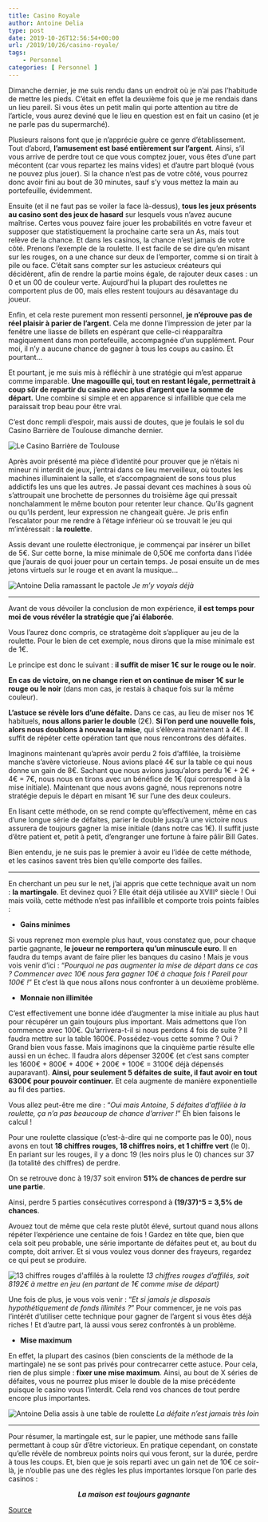 ```yaml
---
title: Casino Royale
author: Antoine Delia
type: post
date: 2019-10-26T12:56:54+00:00
url: /2019/10/26/casino-royale/
tags:
    - Personnel
categories: [ Personnel ]
---
```

Dimanche dernier, je me suis rendu dans un endroit où je n&#8217;ai pas l&#8217;habitude de mettre les pieds. C&#8217;était en effet la deuxième fois que je me rendais dans un lieu pareil. Si vous êtes un petit malin qui porte attention au titre de l&#8217;article, vous aurez deviné que le lieu en question est en fait un casino (et je ne parle pas du supermarché).

Plusieurs raisons font que je n&#8217;apprécie guère ce genre d&#8217;établissement. Tout d&#8217;abord, **l&#8217;amusement est basé entièrement sur l&#8217;argent**. Ainsi, s&#8217;il vous arrive de perdre tout ce que vous comptez jouer, vous êtes d&#8217;une part mécontent (car vous repartez les mains vides) et d&#8217;autre part bloqué (vous ne pouvez plus jouer). Si la chance n&#8217;est pas de votre côté, vous pourrez donc avoir fini au bout de 30 minutes, sauf s&#8217;y vous mettez la main au portefeuille, évidemment.

Ensuite (et il ne faut pas se voiler la face là-dessus), **tous les jeux présents au casino sont des jeux de hasard** sur lesquels vous n&#8217;avez aucune maîtrise. Certes vous pouvez faire jouer les probabilités en votre faveur et supposer que statistiquement la prochaine carte sera un As, mais tout relève de la chance. Et dans les casinos, la chance n&#8217;est jamais de votre côté. Prenons l&#8217;exemple de la roulette. Il est facile de se dire qu&#8217;en misant sur les rouges, on a une chance sur deux de l&#8217;emporter, comme si on tirait à pile ou face. C&#8217;était sans compter sur les astucieux créateurs qui décidèrent, afin de rendre la partie moins égale, de rajouter deux cases : un 0 et un 00 de couleur verte. Aujourd&#8217;hui la plupart des roulettes ne comportent plus de 00, mais elles restent toujours au désavantage du joueur.

Enfin, et cela reste purement mon ressenti personnel, **je n&#8217;éprouve pas de réel plaisir à parier de l&#8217;argent**. Cela me donne l&#8217;impression de jeter par la fenêtre une liasse de billets en espérant que celle-ci réapparaîtra magiquement dans mon portefeuille, accompagnée d&#8217;un supplément. Pour moi, il n&#8217;y a aucune chance de gagner à tous les coups au casino. Et pourtant&#8230;

Et pourtant, je me suis mis à réfléchir à une stratégie qui m&#8217;est apparue comme imparable. **Une magouille qui, tout en restant légale, permettrait à coup sûr de repartir du casino avec plus d&#8217;argent que la somme de départ.** Une combine si simple et en apparence si infaillible que cela me paraissait trop beau pour être vrai.

C&#8217;est donc rempli d&#8217;espoir, mais aussi de doutes, que je foulais le sol du Casino Barrière de Toulouse dimanche dernier.

![Le Casino Barrière de Toulouse](https://i0.wp.com/cdt31.media.tourinsoft.eu/upload/-David-0114-26-CAS-TOU-mod.jpg?resize=1000%2C669&#038;ssl=1)

Après avoir présenté ma pièce d&#8217;identité pour prouver que je n&#8217;étais ni mineur ni interdit de jeux, j&#8217;entrai dans ce lieu merveilleux, où toutes les machines illuminaient la salle, et s&#8217;accompagnaient de sons tous plus addictifs les uns que les autres. Je passai devant ces machines à sous où s&#8217;attroupait une brochette de personnes du troisième âge qui pressait nonchalamment le même bouton pour retenter leur chance. Qu&#8217;ils gagnent ou qu&#8217;ils perdent, leur expression ne changeait guère. Je pris enfin l&#8217;escalator pour me rendre à l&#8217;étage inférieur où se trouvait le jeu qui m&#8217;intéressait : **la roulette**.

Assis devant une roulette électronique, je commençai par insérer un billet de 5€. Sur cette borne, la mise minimale de 0,50€ me conforta dans l&#8217;idée que j&#8217;aurais de quoi jouer pour un certain temps. Je posai ensuite un de mes jetons virtuels sur le rouge et en avant la musique&#8230;

![Antoine Delia ramassant le pactole](https://i0.wp.com/i.imgur.com/iYlCqpA.jpg?resize=900%2C364&#038;ssl=1)
_Je m&#8217;y voyais déjà_

* * *

Avant de vous dévoiler la conclusion de mon expérience, **il est temps pour moi de vous révéler la stratégie que j&#8217;ai élaborée**.

Vous l&#8217;aurez donc compris, ce stratagème doit s&#8217;appliquer au jeu de la roulette. Pour le bien de cet exemple, nous dirons que la mise minimale est de 1€.

Le principe est donc le suivant : **il suffit de miser 1€ sur le rouge ou le noir**.

**En cas de victoire, on ne change rien et on continue de miser 1€ sur le rouge ou le noir** (dans mon cas, je restais à chaque fois sur la même couleur).

**L&#8217;astuce se révèle lors d&#8217;une défaite.** Dans ce cas, au lieu de miser nos 1€ habituels, **nous allons parier le double** (2€). **Si l&#8217;on perd une nouvelle fois, alors nous doublons à nouveau la mise**, qui s&#8217;élèvera maintenant à 4€. Il suffit de répéter cette opération tant que nous rencontrons des défaites.

Imaginons maintenant qu&#8217;après avoir perdu 2 fois d&#8217;affilée, la troisième manche s&#8217;avère victorieuse. Nous avions placé 4€ sur la table ce qui nous donne un gain de 8€. Sachant que nous avions jusqu&#8217;alors perdu 1€ + 2€ + 4€ = 7€, nous nous en tirons avec un bénéfice de 1€ (qui correspond à la mise initiale). Maintenant que nous avons gagné, nous reprenons notre stratégie depuis le départ en misant 1€ sur l&#8217;une des deux couleurs.

En lisant cette méthode, on se rend compte qu&#8217;effectivement, même en cas d&#8217;une longue série de défaites, parier le double jusqu&#8217;à une victoire nous assurera de toujours gagner la mise initiale (dans notre cas 1€). Il suffit juste d&#8217;être patient et, petit à petit, d&#8217;engranger une fortune à faire pâlir Bill Gates.

Bien entendu, je ne suis pas le premier à avoir eu l&#8217;idée de cette méthode, et les casinos savent très bien qu&#8217;elle comporte des failles.

* * *

En cherchant un peu sur le net, j&#8217;ai appris que cette technique avait un nom : **la martingale**. Et devinez quoi ? Elle était déjà utilisée au XVIII° siècle ! Oui mais voilà, cette méthode n&#8217;est pas infaillible et comporte trois points faibles :

  * **Gains minimes**

Si vous reprenez mon exemple plus haut, vous constatez que, pour chaque partie gagnante, **le joueur ne remportera qu&#8217;un minuscule euro**. Il en faudra du temps avant de faire plier les banques du casino ! Mais je vous vois venir d&#8217;ici : &#8220;_Pourquoi ne pas augmenter la mise de départ dans ce cas ? Commencer avec 10€ nous fera gagner 10€ à chaque fois ! Pareil pour 100€ !_&#8221; Et c&#8217;est là que nous allons nous confronter à un deuxième problème.

  * **Monnaie non illimitée**

C&#8217;est effectivement une bonne idée d&#8217;augmenter la mise initiale au plus haut pour récupérer un gain toujours plus important. Mais admettons que l&#8217;on commence avec 100€. Qu&#8217;arrivera-t-il si nous perdons 4 fois de suite ? Il faudra mettre sur la table 1600€. Possédez-vous cette somme ? Oui ? Grand bien vous fasse. Mais imaginons que la cinquième partie résulte elle aussi en un échec. Il faudra alors dépenser 3200€ (et c&#8217;est sans compter les 1600€ + 800€ + 400€ + 200€ + 100€ = 3100€ déjà dépensés auparavant). **Ainsi, pour seulement 5 défaites de suite, il faut avoir en tout 6300€ pour pouvoir continuer.** Et cela augmente de manière exponentielle au fil des parties.

Vous allez peut-être me dire : &#8220;_Oui mais Antoine, 5 défaites d&#8217;affilée à la roulette, ça n&#8217;a pas beaucoup de chance d&#8217;arriver !_&#8221; Eh bien faisons le calcul !

Pour une roulette classique (c&#8217;est-à-dire qui ne comporte pas le 00), nous avons en tout **18 chiffres rouges, 18 chiffres noirs, et 1 chiffre vert** (le 0). En pariant sur les rouges, il y a donc 19 (les noirs plus le 0) chances sur 37 (la totalité des chiffres) de perdre.

On se retrouve donc à 19/37 soit environ **51% de chances de perdre sur une partie**.

Ainsi, perdre 5 parties consécutives correspond à **(19/37)^5 = 3,5% de chances**.

Avouez tout de même que cela reste plutôt élevé, surtout quand nous allons répéter l&#8217;expérience une centaine de fois ! Gardez en tête que, bien que cela soit peu probable, une série importante de défaites peut et, au bout du compte, doit arriver. Et si vous voulez vous donner des frayeurs, regardez ce qui peut se produire.

![13 chiffres rouges d'affilés à la roulette](https://i0.wp.com/i.imgur.com/xU44DL8.jpg?resize=378%2C504&#038;ssl=1)
_13 chiffres rouges d&#8217;affilés, soit 8192€ à mettre en jeu (en partant de 1€ comme mise de départ)_

Une fois de plus, je vous vois venir : &#8220;_Et si jamais je disposais hypothétiquement de fonds illimités ?_&#8221; Pour commencer, je ne vois pas l&#8217;intérêt d&#8217;utiliser cette technique pour gagner de l&#8217;argent si vous êtes déjà riches ! Et d&#8217;autre part, là aussi vous serez confrontés à un problème.

  * **Mise maximum**

En effet, la plupart des casinos (bien conscients de la méthode de la martingale) ne se sont pas privés pour contrecarrer cette astuce. Pour cela, rien de plus simple : **fixer une mise maximum**. Ainsi, au bout de X séries de défaites, vous ne pourrez plus miser le double de la mise précédente puisque le casino vous l&#8217;interdit. Cela rend vos chances de tout perdre encore plus importantes.

![Antoine Delia assis à une table de roulette](https://i0.wp.com/i.imgur.com/A4Hr92O.jpg?resize=960%2C540&#038;ssl=1)
_La défaite n&#8217;est jamais très loin_

* * *

Pour résumer, la martingale est, sur le papier, une méthode sans faille permettant à coup sûr d&#8217;être victorieux. En pratique cependant, on constate qu&#8217;elle révèle de nombreux points noirs qui vous feront, sur la durée, perdre à tous les coups. Et, bien que je sois reparti avec un gain net de 10€ ce soir-là, je n&#8217;oublie pas une des règles les plus importantes lorsque l&#8217;on parle des casinos :

<p style="text-align: center;">
  <strong><em>La maison est toujours gagnante</em></strong>
</p>

[Source][1]

 [1]: https://en.wikipedia.org/wiki/Martingale_(betting_system)